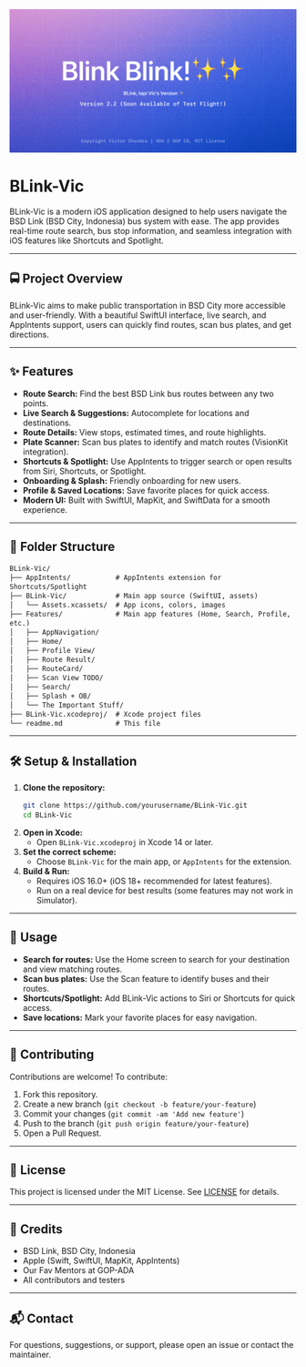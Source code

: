 <p align="center">
  <img src="https://github.com/mzmznasipadang/BLink-Vic/blob/main/Assets/For%20Github.png" alt="BLink! Poster"/>
</p>

# BLink-Vic



BLink-Vic is a modern iOS application designed to help users navigate the BSD Link (BSD City, Indonesia) bus system with ease. The app provides real-time route search, bus stop information, and seamless integration with iOS features like Shortcuts and Spotlight.

---

## 🚍 Project Overview
BLink-Vic aims to make public transportation in BSD City more accessible and user-friendly. With a beautiful SwiftUI interface, live search, and AppIntents support, users can quickly find routes, scan bus plates, and get directions.

---

## ✨ Features
- **Route Search:** Find the best BSD Link bus routes between any two points.
- **Live Search & Suggestions:** Autocomplete for locations and destinations.
- **Route Details:** View stops, estimated times, and route highlights.
- **Plate Scanner:** Scan bus plates to identify and match routes (VisionKit integration).
- **Shortcuts & Spotlight:** Use AppIntents to trigger search or open results from Siri, Shortcuts, or Spotlight.
- **Onboarding & Splash:** Friendly onboarding for new users.
- **Profile & Saved Locations:** Save favorite places for quick access.
- **Modern UI:** Built with SwiftUI, MapKit, and SwiftData for a smooth experience.

---

## 📁 Folder Structure
```
BLink-Vic/
├── AppIntents/           # AppIntents extension for Shortcuts/Spotlight
├── BLink-Vic/            # Main app source (SwiftUI, assets)
│   └── Assets.xcassets/  # App icons, colors, images
├── Features/             # Main app features (Home, Search, Profile, etc.)
│   ├── AppNavigation/
│   ├── Home/
│   ├── Profile View/
│   ├── Route Result/
│   ├── RouteCard/
│   ├── Scan View TODO/
│   ├── Search/
│   ├── Splash + OB/
│   └── The Important Stuff/
├── BLink-Vic.xcodeproj/  # Xcode project files
└── readme.md             # This file
```

---

## 🛠️ Setup & Installation
1. **Clone the repository:**
   ```sh
   git clone https://github.com/yourusername/BLink-Vic.git
   cd BLink-Vic
   ```
2. **Open in Xcode:**
   - Open `BLink-Vic.xcodeproj` in Xcode 14 or later.
3. **Set the correct scheme:**
   - Choose `BLink-Vic` for the main app, or `AppIntents` for the extension.
4. **Build & Run:**
   - Requires iOS 16.0+ (iOS 18+ recommended for latest features).
   - Run on a real device for best results (some features may not work in Simulator).

---

## 🚦 Usage
- **Search for routes:** Use the Home screen to search for your destination and view matching routes.
- **Scan bus plates:** Use the Scan feature to identify buses and their routes.
- **Shortcuts/Spotlight:** Add BLink-Vic actions to Siri or Shortcuts for quick access.
- **Save locations:** Mark your favorite places for easy navigation.

---

## 🤝 Contributing
Contributions are welcome! To contribute:
1. Fork this repository.
2. Create a new branch (`git checkout -b feature/your-feature`)
3. Commit your changes (`git commit -am 'Add new feature'`)
4. Push to the branch (`git push origin feature/your-feature`)
5. Open a Pull Request.

---

## 📄 License
This project is licensed under the MIT License. See [LICENSE](LICENSE) for details.

---

## 🙏 Credits
- BSD Link, BSD City, Indonesia
- Apple (Swift, SwiftUI, MapKit, AppIntents)
- Our Fav Mentors at GOP-ADA
- All contributors and testers

---

## 📬 Contact
For questions, suggestions, or support, please open an issue or contact the maintainer.
